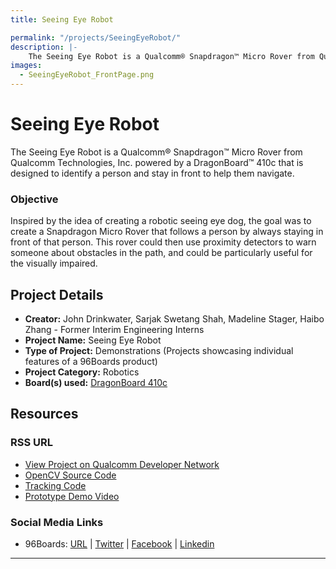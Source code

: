 ```yaml
---
title: Seeing Eye Robot

permalink: "/projects/SeeingEyeRobot/"
description: |-
    The Seeing Eye Robot is a Qualcomm® Snapdragon™ Micro Rover from Qualcomm Technologies, Inc. powered by a DragonBoard™ 410c that is designed to identify a person and stay in front to help them navigate.
images:
  - SeeingEyeRobot_FrontPage.png
---
```

# Seeing Eye Robot

The Seeing Eye Robot is a Qualcomm® Snapdragon™ Micro Rover from Qualcomm Technologies, Inc. powered by a DragonBoard™ 410c that is designed to identify a person and stay in front to help them navigate.

### Objective

Inspired by the idea of creating a robotic seeing eye dog, the goal was to create a Snapdragon Micro Rover that follows a person by always staying in front of that person. This rover could then use proximity detectors to warn someone about obstacles in the path, and could be particularly useful for the visually impaired.

## Project Details

- **Creator:** John Drinkwater, Sarjak Swetang Shah, Madeline Stager, Haibo Zhang - Former Interim Engineering Interns
- **Project Name:** Seeing Eye Robot
- **Type of Project:** Demonstrations (Projects showcasing individual features of a 96Boards product)
- **Project Category:** Robotics
- **Board(s) used:** [DragonBoard 410c](https://www.96boards.org/product/dragonboard410c/)

## Resources

### RSS URL

- [View Project on Qualcomm Developer Network](https://developer.qualcomm.com/project/seeing-eye-robot)
- [OpenCV Source Code](http://opencv.org/)
- [Tracking Code](https://github.com/sarjakshah/opencv_sarjak/blob/master/opencv/release/multi_ball_tracking/ball_tracking.py)
- [Prototype Demo Video](https://www.youtube.com/embed/XsIanvVZ9so?rel=0&width=560&height=315&wmode=transparent&iframe=true&autoplay=1)

### Social Media Links

- 96Boards: [URL](https://www.96boards.org/) &#124; [Twitter](https://twitter.com/96boards) &#124; [Facebook](https://www.facebook.com/96Boards) &#124; [Linkedin](https://www.linkedin.com/showcase/6637095/)

***
